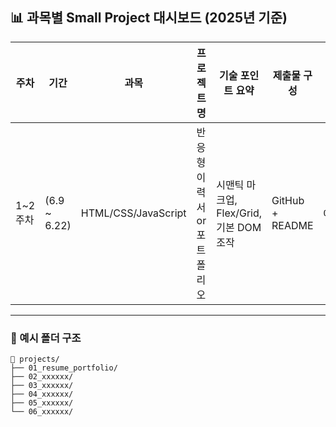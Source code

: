 ## 📊 과목별 Small Project 대시보드 (2025년 기준)

| 주차       | 기간              | 과목                  | 프로젝트명            | 기술 포인트 요약                                           | 제출물 구성                         | 폴더명                    |
| -------- | --------------- | ------------------- | ---------------- | --------------------------------------------------- | ------------------------------ | ---------------------- |
| 1\~2주차      | (6.9 \~ 6.22)   | HTML/CSS/JavaScript | 반응형 이력서 or 포트폴리오 | 시맨틱 마크업, Flex/Grid, 기본 DOM 조작                       | GitHub + README         | `01_resume_portfolio`  |


---

### 📁 예시 폴더 구조

```
📁 projects/
├── 01_resume_portfolio/
├── 02_xxxxxx/
├── 03_xxxxxx/
├── 04_xxxxxx/
├── 05_xxxxxx/
└── 06_xxxxxx/
```

